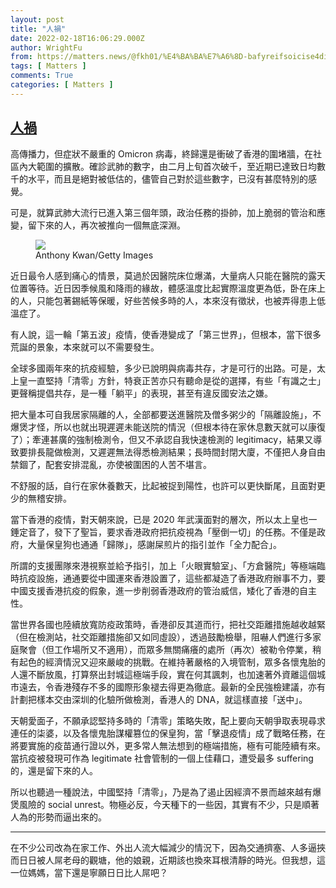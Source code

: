 ```yaml
---
layout: post
title: "人禍"
date: 2022-02-18T16:06:29.000Z
author: WrightFu
from: https://matters.news/@fkh01/%E4%BA%BA%E7%A6%8D-bafyreifsoicise4di5i5a62wswjb4i6efxmgrvlkktew65bi6kwlmvu6ty
tags: [ Matters ]
comments: True
categories: [ Matters ]
---
```

<!--1645200389000-->
[人禍](https://matters.news/@fkh01/%E4%BA%BA%E7%A6%8D-bafyreifsoicise4di5i5a62wswjb4i6efxmgrvlkktew65bi6kwlmvu6ty)
------

<div>
<p>高傳播力，但症狀不嚴重的 Omicron 病毒，終歸還是衝破了香港的圍堵牆，在社區內大範圍的擴散。確診武肺的數字，由二月上旬首次破千，至近期已達致日均數千的水平，而且是絕對被低估的，儘管自己對於這些數字，已沒有甚麼特別的感覺。</p><p>可是，就算武肺大流行已進入第三個年頭，政治任務的掛帥，加上脆弱的管治和應變，留下來的人，再次被推向一個無底深淵。</p><figure class="image"><img src="https://assets.matters.news/embed/fdf97f85-e212-4624-9f8f-8e1f2db1beeb.jpeg" data-asset-id="fdf97f85-e212-4624-9f8f-8e1f2db1beeb" referrerpolicy="no-referrer"><figcaption><span>Anthony Kwan/Getty Images</span></figcaption></figure><p>近日最令人感到痛心的情景，莫過於因醫院床位爆滿，大量病人只能在醫院的露天位置等待。近日因季候風和降雨的緣故，體感溫度比起實際溫度更為低，卧在床上的人，只能包著錫紙等保暖，好些苦候多時的人，本來沒有徵狀，也被弄得患上低溫症了。</p><p>有人說，這一輪「第五波」疫情，使香港變成了「第三世界」，但根本，當下很多荒誕的景象，本來就可以不需要發生。</p><p>全球多國兩年來的抗疫經驗，多少已說明與病毒共存，才是可行的出路。可是，太上皇一直堅持「清零」方針，特衰正苦亦只有聽命是從的選擇，有些「有識之士」更聲稱提倡共存，是一種「躺平」的表現，甚至有違反國安法之嫌。</p><p>把大量本可自我居家隔離的人，全部都要送進醫院及僧多粥少的「隔離設施」，不爆煲才怪，所以也就出現遲遲未能送院的情況（但根本待在家休息數天就可以康復了）；牽連甚廣的強制檢測令，但又不承認自我快速檢測的 legitimacy，結果又導致要排長龍做檢測，又遲遲無法得悉檢測結果；長時間封閉大廈，不僅把人身自由禁錮了，配套安排混亂，亦使被圍困的人苦不堪言。</p><p>不舒服的話，自行在家休養數天，比起被捉到陽性，也許可以更快斷尾，且面對更少的無稽安排。</p><p>當下香港的疫情，對天朝來說，已是 2020 年武漢面對的層次，所以太上皇也一錘定音了，發下了聖旨，要求香港政府把抗疫視為「壓倒一切」的任務。不僅是政府，大量保皇狗也通通「歸隊」，感謝屎煎片的指引並作「全力配合」。</p><p>所謂的支援團隊來港視察並給予指引，加上「火眼實驗室」、「方倉醫院」等極端臨時抗疫設施，通通要從中國運來香港設置了，這些都凝造了香港政府辦事不力，要中國支援香港抗疫的假象，進一步削弱香港政府的管治威信，矮化了香港的自主性。</p><p>當世界各國也陸續放寬防疫政策時，香港卻反其道而行，把社交距離措施越收越緊（但在檢測站，社交距離措施卻又如同虛設），透過鼓勵檢舉，阻嚇人們進行多家庭聚會（但工作場所又不適用），而眾多無關痛癢的處所（再次）被勒令停業，稍有起色的經濟情況又迎來嚴峻的挑戰。在維持著嚴格的入境管制，眾多各懷鬼胎的人還不斷放風，打算祭出封城這極端手段，實在何其諷刺，也加速著外資離這個城市遠去，令香港殘存不多的國際形象褪去得更為徹底。最新的全民強檢建議，亦有計劃把樣本交由深圳的化驗所做檢測，香港人的 DNA，就這樣直接「送中」。</p><p>天朝愛面子，不願承認堅持多時的「清零」策略失敗，配上要向天朝爭取表現尋求連任的柒婆，以及各懷鬼胎謀權篡位的保皇狗，當「擊退疫情」成了戰略任務，在將要實施的疫苗通行證以外，更多常人無法想到的極端措施，極有可能陸續有來。當抗疫被發現可作為 legitimate 社會管制的一個上佳藉口，遭受最多 suffering 的，還是留下來的人。</p><p>所以也聽過一種說法，中國堅持「清零」，乃是為了遏止因經濟不景而越來越有爆煲風險的 social unrest。物極必反，今天種下的一些因，其實有不少，只是順著人為的形勢而逼出來的。</p><hr><p>在不少公司改為在家工作、外出人流大幅減少的情況下，因為交通擠塞、人多逼挾而日日被人屌老母的觀塘，他的娘親，近期該也換來耳根清靜的時光。但我想，這一位媽媽，當下還是寧願日日比人屌吧？</p>
</div>

